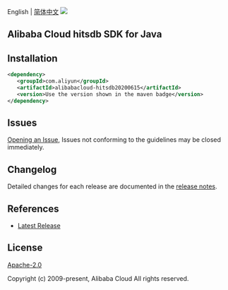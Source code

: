 English | [简体中文](README-CN.md)
![](https://aliyunsdk-pages.alicdn.com/icons/AlibabaCloud.svg)

## Alibaba Cloud hitsdb SDK for Java

## Installation

```xml
<dependency>
   <groupId>com.aliyun</groupId>
   <artifactId>alibabacloud-hitsdb20200615</artifactId>
   <version>Use the version shown in the maven badge</version>
</dependency>
```

## Issues
[Opening an Issue](https://github.com/aliyun/alibabacloud-java-async-sdk/issues/new), Issues not conforming to the guidelines may be closed immediately.

## Changelog
Detailed changes for each release are documented in the [release notes](./ChangeLog.txt).

## References
* [Latest Release](https://github.com/aliyun/alibabacloud-async-java-sdk/)

## License
[Apache-2.0](http://www.apache.org/licenses/LICENSE-2.0)

Copyright (c) 2009-present, Alibaba Cloud All rights reserved.